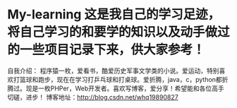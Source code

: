 # My-learning 这是我自己的学习足迹，将自己学习的和要学的知识以及动手做过的一些项目记录下来，供大家参考！


自我介绍：
程序猿一枚，爱看书，酷爱历史军事文学类的小说。爱运动，特别喜欢打篮球和跑步，现在在学习打乒乓球和打桌球。爱折腾，java，c，python都折腾过。现是一枚PHPer，Web开发者。喜欢写博客，爱分享！希望能和各位高手切磋，进步！
博客地址：http://blog.csdn.net/whq19890827
